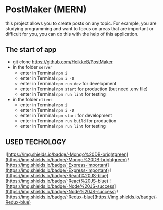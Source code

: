 # PostMaker (MERN)

this project allows you to create posts on any topic. For example, you are studying programming and want to focus on areas that are important or difficult for you, you can do this with the help of this application.

## The start of app

* git clone https://github.com/HeikkeB/PostMaker
* in the folder `server`
  - enter in Terminal `npm i`
  - enter in Terminal `npm i -D`
  - enter in Terminal `npm run dev` for development
  - enter in Terminal `npm start` for production (but need .env file)
  - enter in Terminal `npm run lint` for testing
* in the folder `client`
  - enter in Terminal `npm i`
  - enter in Terminal `npm i -D`
  - enter in Terminal `npm start` for development
  - enter in Terminal `npm run build` for production
  - enter in Terminal `npm run lint` for testing

## USED TECHOLOGY

![https://img.shields.io/badge/-Mongo%20DB-brightgreen](https://img.shields.io/badge/-Mongo%20DB-brightgreen)
![https://img.shields.io/badge/-Express-important](https://img.shields.io/badge/-Express-important)
![https://img.shields.io/badge/-React%20JS-blue](https://img.shields.io/badge/-React%20JS-blue)
![https://img.shields.io/badge/-Node%20JS-success](https://img.shields.io/badge/-Node%20JS-success)
![https://img.shields.io/badge/-Redux-blue](https://img.shields.io/badge/-Redux-blue)
